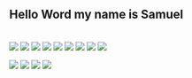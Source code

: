 
  <h2>Hello Word my name is Samuel </h2>
<div style="display: inline_block"><br>
  <img align="center"  src="https://img.shields.io/badge/.NET-5C2D91?style=for-the-badge&logo=.net&logoColor=white">
  <img align="center"  src="https://img.shields.io/badge/JavaScript-F7DF1E?style=for-the-badge&logo=javascript&logoColor=black">
  <img align="center" src="https://img.shields.io/badge/React-20232A?style=for-the-badge&logo=react&logoColor=61DAFB">
  <img align="center"     src="https://img.shields.io/badge/CSS3-1572B6?style=for-the-badge&logo=css3&logoColor=white">
  <img align="center" src="https://img.shields.io/badge/HTML5-E34F26?style=for-the-badge&logo=html5&logoColor=white">
  <img align="center"   src="https://img.shields.io/badge/Bootstrap-563D7C?style=for-the-badge&logo=bootstrap&logoColor=white">
  <img align="center"  src="https://img.shields.io/badge/Node.js-43853D?style=for-the-badge&logo=node.js&logoColor=white">
  <img align="center"  src="https://img.shields.io/badge/jQuery-0769AD?style=for-the-badge&logo=jquery&logoColor=white">
  <img align="center"  src="https://img.shields.io/badge/Visual_Studio-5C2D91?style=for-the-badge&logo=visual%20studio&logoColor=white">
</div>
  <br/>
<div style="text:center"> 
  <a href="https://wa.me/5511971486656" target="_blank"><img src="https://img.shields.io/badge/WhatsApp-25D366?style=for-the-badge&logo=whatsapp&logoColor=white" target="_blank"></a>
  <a href="https://instagram.com/samuel.medeiros.bc" target="_blank"><img src="https://img.shields.io/badge/-Instagram-%23E4405F?style=for-the-badge&logo=instagram&logoColor=white" target="_blank"></a>
  <a href = "mailto:medeiros0442@gmail.com"><img src="https://img.shields.io/badge/-Gmail-%23333?style=for-the-badge&logo=gmail&logoColor=white" target="_blank"></a>
  <a href="https://www.linkedin.com/in/samuelmedeirosbc" target="_blank"><img src="https://img.shields.io/badge/-LinkedIn-%230077B5?style=for-the-badge&logo=linkedin&logoColor=white" target="_blank"></a> 
  
</div>
 
   
   
